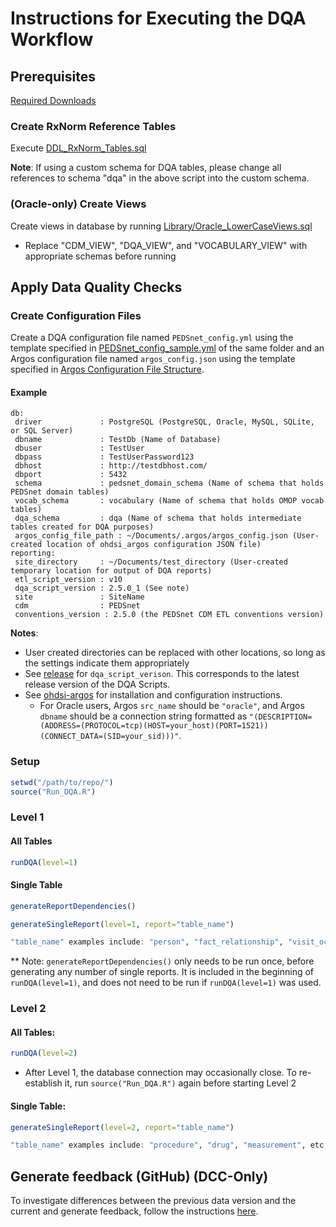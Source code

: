 # Instructions for Executing the DQA Workflow

## Prerequisites

[Required Downloads](https://github.com/PEDSnet/Data-Quality-Analysis#required-downloads)


### Create RxNorm Reference Tables

Execute [DDL_RxNorm_Tables.sql](../Library/DDL_RxNorm_Tables.sql)  

**Note**: If using a custom schema for DQA tables, please change all references to schema "dqa" in the above script into the custom schema. 

### (Oracle-only) Create Views

Create views in database by running [Library/Oracle_LowerCaseViews.sql](https://github.com/PEDSnet/Data-Quality-Analysis/blob/master/Library/Oracle_LowerCaseViews.sql)
  * Replace "CDM_VIEW", "DQA_VIEW", and "VOCABULARY_VIEW" with appropriate schemas before running

## Apply Data Quality Checks

### Create Configuration Files
Create a DQA configuration file named `PEDSnet_config.yml` using the template specified in [PEDSnet_config_sample.yml](../Resources/PEDSnet_config_sample.yml) of the same folder and an Argos configuration file named `argos_config.json` using the template specified in [Argos Configuration File Structure](https://github.com/baileych/ohdsi-argos#configuration-file-structure).

#### Example

```
db:
 driver             : PostgreSQL (PostgreSQL, Oracle, MySQL, SQLite, or SQL Server)
 dbname	            : TestDb (Name of Database)
 dbuser	            : TestUser
 dbpass	            : TestUserPassword123
 dbhost             : http://testdbhost.com/
 dbport	            : 5432
 schema	            : pedsnet_domain_schema (Name of schema that holds PEDSnet domain tables)
 vocab_schema       : vocabulary (Name of schema that holds OMOP vocab tables)
 dqa_schema         : dqa (Name of schema that holds intermediate tables created for DQA purposes)
 argos_config_file_path : ~/Documents/.argos/argos_config.json (User-created location of ohdsi_argos configuration JSON file)
reporting:
 site_directory     : ~/Documents/test_directory (User-created temporary location for output of DQA reports)
 etl_script_version : v10
 dqa_script_version : 2.5.0_1 (See note)
 site               : SiteName 
 cdm                : PEDSnet
 conventions_version : 2.5.0 (the PEDSnet CDM ETL conventions version)
```


**Notes**:

* User created directories can be replaced with other locations, so long as the settings indicate them appropriately
* See [release](https://github.com/PEDSnet/Data-Quality-Analysis/releases) for `dqa_script_verison`.  This corresponds to the latest release version of the DQA Scripts.
* See [ohdsi-argos](https://github.com/baileych/ohdsi-argos) for installation and configuration instructions.
  * For Oracle users, Argos `src_name` should be `"oracle"`, and Argos `dbname` should be a connection string formatted as `"(DESCRIPTION=(ADDRESS=(PROTOCOL=tcp)(HOST=your_host)(PORT=1521))(CONNECT_DATA=(SID=your_sid)))"`.

### Setup
```R
setwd("/path/to/repo/")
source("Run_DQA.R")
```

### Level 1

#### All Tables
``` R
runDQA(level=1)
```

#### Single Table
```R
generateReportDependencies()

generateSingleReport(level=1, report="table_name")

"table_name" examples include: "person", "fact_relationship", "visit_occurrence", etc
```

** Note: `generateReportDependencies()` only needs to be run once, before generating any number of single reports. It is included in the beginning of `runDQA(level=1)`, and does not need to be run if `runDQA(level=1)` was used.

### Level 2

#### All Tables:
``` R
runDQA(level=2)
```
  * After Level 1, the database connection may occasionally close. To re-establish it, run `source("Run_DQA.R")` again before starting Level 2

#### Single Table:
```R
generateSingleReport(level=2, report="table_name")

"table_name" examples include: "procedure", "drug", "measurement", etc
```

## Generate feedback (GitHub) (DCC-Only)
To investigate differences between the previous data version and the current and generate feedback, follow the instructions [here](../Tools/dqa/README.md).
